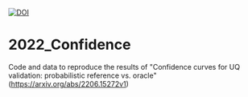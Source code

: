 [![DOI](https://zenodo.org/badge/509006671.svg)](https://zenodo.org/badge/latestdoi/509006671)


# 2022_Confidence

Code and data to reproduce the results of 
"Confidence curves for UQ validation: probabilistic reference vs. oracle"
(https://arxiv.org/abs/2206.15272v1)
